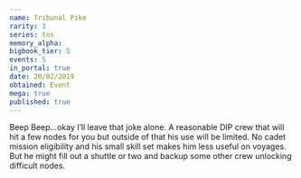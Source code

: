 ```yaml
---
name: Tribunal Pike
rarity: 3
series: tos
memory_alpha:
bigbook_tier: 5
events: 5
in_portal: true
date: 20/02/2019
obtained: Event
mega: true
published: true
---
```


Beep Beep...okay I’ll leave that joke alone. A reasonable DIP crew that will hit a few nodes for you but outside of that his use will be limited. No cadet mission eligibility and his small skill set makes him less useful on voyages. But he might fill out a shuttle or two and backup some other crew unlocking difficult nodes.

